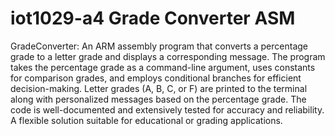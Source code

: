 # iot1029-a4 Grade Converter ASM

GradeConverter: An ARM assembly program that converts a percentage grade to a letter grade and displays a corresponding message. The program takes the percentage grade as a command-line argument, uses constants for comparison grades, and employs conditional branches for efficient decision-making. Letter grades (A, B, C, or F) are printed to the terminal along with personalized messages based on the percentage grade. The code is well-documented and extensively tested for accuracy and reliability. A flexible solution suitable for educational or grading applications.
